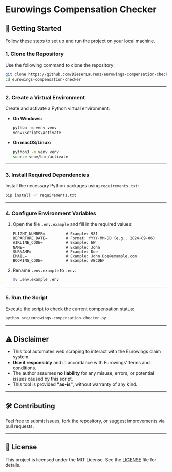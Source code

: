 # Eurowings Compensation Checker

## 🚀 Getting Started

Follow these steps to set up and run the project on your local machine.

### **1. Clone the Repository**
Use the following command to clone the repository:

```bash
git clone https://github.com/DieserLaurenz/eurowings-compensation-checker.git
cd eurowings-compensation-checker
```

---

### **2. Create a Virtual Environment**
Create and activate a Python virtual environment:

- **On Windows:**
  ```bash
  python -m venv venv
  venv\Scripts\activate
  ```

- **On macOS/Linux:**
  ```bash
  python3 -m venv venv
  source venv/bin/activate
  ```

---

### **3. Install Required Dependencies**
Install the necessary Python packages using `requirements.txt`:

```bash
pip install -r requirements.txt
```

---

### **4. Configure Environment Variables**
1. Open the file `.env.example` and fill in the required values:

   ```env
   FLIGHT_NUMBER=         # Example: 981
   DEPARTURE_DATE=        # Format: YYYY-MM-DD (e.g., 2024-09-06)
   AIRLINE_CODE=          # Example: EW
   NAME=                  # Example: John
   SURNAME=               # Example: Doe
   EMAIL=                 # Example: John.Doe@example.com
   BOOKING_CODE=          # Example: ABCDEF
   ```

2. Rename `.env.example` to `.env`:

   ```bash
   mv .env.example .env
   ```

---

### **5. Run the Script**
Execute the script to check the current compensation status:

```bash
python src/eurowings-compensation-checker.py
```

---

## ⚠️ Disclaimer

- This tool automates web scraping to interact with the Eurowings claim system.
- **Use it responsibly** and in accordance with Eurowings' terms and conditions.
- The author assumes **no liability** for any misuse, errors, or potential issues caused by this script.
- This tool is provided **"as-is"**, without warranty of any kind.

---

## 🛠 Contributing
Feel free to submit issues, fork the repository, or suggest improvements via pull requests.

---

## 📄 License
This project is licensed under the MIT License. See the [LICENSE](LICENSE) file for details.
